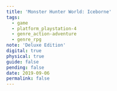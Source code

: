 ```yaml
---
title: 'Monster Hunter World: Iceborne'
tags:
  - game
  - platform_playstation-4
  - genre_action-adventure
  - genre_rpg
note: 'Deluxe Edition'
digital: true
physical: true
guide: false
pending: false
date: 2019-09-06
permalink: false
---
```

